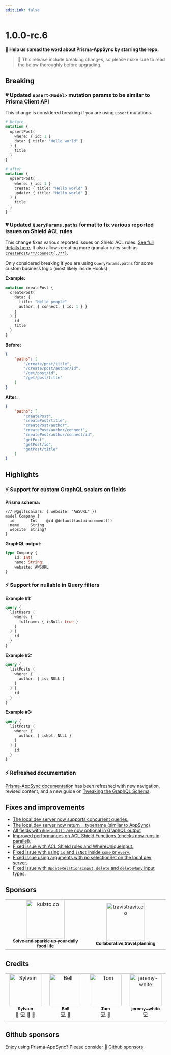 ```yaml
---
editLink: false
---
```


# 1.0.0-rc.6

**🌟 Help us spread the word about Prisma-AppSync by starring the repo.**

> 🚨 This release include breaking changes, so please make sure to read the below thoroughly before upgrading.

## Breaking

### 💔 Updated `upsert<Model>` mutation params to be similar to Prisma Client API

This change is considered breaking if you are using `upsert` mutations.

```graphql
# before
mutation {
  upsertPost(
    where: { id: 1 }
    data: { title: "Hello world" }
  ) {
    title
  }
}

# after
mutation {
  upsertPost(
    where: { id: 1 }
    create: { title: "Hello world" }
    update: { title: "Hello world" }
  ) {
    title
  }
}
```

### 💔 Updated `QueryParams.paths` format to fix various reported issues on Shield ACL rules

This change fixes various reported issues on Shield ACL rules. [See full details here.](https://github.com/maoosi/prisma-appsync/issues/125) It also allows creating more granular rules such as [`createPost/**/connect{,/**}`](https://globster.xyz/?q=createPost%2F**%2Fconnect%7B%2C%2F**%7D&f=createPost%2CcreatePost%2Ftitle%2CcreatePost%2Fauthor%2CcreatePost%2Fauthor%2Fconnect%2CcreatePost%2Fauthor%2Fconnect%2Fid%2CgetPost%2CgetPost%2Fid%2CgetPost%2Ftitle).

Only considered breaking if you are using `QueryParams.paths` for some custom business logic (most likely inside Hooks).

**Example:**

```graphql
mutation createPost {
  createPost(
    data: {
      title: "Hello people"
      author: { connect: { id: 1 } }
    }
  ) {
    id
    title
  }
}
```

**Before:**

```json
{
    "paths": [
        "/create/post/title",
        "/create/post/author/id",
        "/get/post/id",
        "/get/post/title"
    ]
}
```

**After:**

```json
{
    "paths": [
        "createPost",
        "createPost/title",
        "createPost/author",
        "createPost/author/connect",
        "createPost/author/connect/id",
        "getPost",
        "getPost/id",
        "getPost/title"
    ]
}
```

## Highlights

### ⚡️ Support for custom GraphQL scalars on fields

**Prisma schema:**

```prisma
/// @gql(scalars: { website: "AWSURL" })
model Company {
  id       Int    @id @default(autoincrement())
  name     String
  website  String?
}
```

**GraphQL output:**

```graphql
type Company {
    id: Int!
    name: String!
    website: AWSURL
}
```

### ⚡️ Support for nullable in Query filters

**Example #1:**

```graphql
query {
  listUsers (
    where: {
      fullname: { isNull: true }
    }
  ) {
    id
  }
}
```

**Example #2:**

```graphql
query {
  listPosts (
    where: {
      author: { is: NULL }
    }
  ) {
    id
  }
}
```

**Example #3:**

```graphql
query {
  listPosts (
    where: {
      author: { isNot: NULL }
    }
  ) {
    id
  }
}
```

### ⚡️ Refreshed documentation

[Prisma-AppSync documentation](https://prisma-appsync.vercel.app) has been refreshed with new navigation, revised content, and a new guide on [Tweaking the GraphQL Schema](https://prisma-appsync.vercel.app/features/gql-schema.html).

## Fixes and improvements

- [The local dev server now supports concurrent queries.](https://github.com/maoosi/prisma-appsync/issues/103)
- [The local dev server now return __typename (similar to AppSync)](https://github.com/maoosi/prisma-appsync/issues/115)
- [All fields with `@default()` are now optional in GraphQL output](https://github.com/maoosi/prisma-appsync/issues/96)
- [Improved performances on ACL Shield Functions (checks now runs in parallel).](https://github.com/maoosi/prisma-appsync/issues/92)
- [Fixed issue with ACL Shield rules and WhereUniqueInput.](https://github.com/maoosi/prisma-appsync/issues/123)
- [Fixed issue with using `is` and `isNot` inside `some` or `every`.](https://github.com/maoosi/prisma-appsync/issues/102)
- [Fixed issue using arguments with no selectionSet on the local dev server.](https://github.com/maoosi/prisma-appsync/pull/104)
- [Fixed issue with `UpdateRelationsInput`, `delete` and `deleteMany` input types.](https://github.com/maoosi/prisma-appsync/pull/99)

## Sponsors

<table>
      <tr>
        <td align="center" style="width:300px;">
            <a href="https://kuizto.co" rel="noopener" target="_blank">
                <img src="https://prisma-appsync.vercel.app/sponsors/kuizto-logo.jpg" width="120px;" alt="kuizto.co"/>
                <br /><sub><b>Solve and sparkle up your daily food life</b></sub>
            </a>
        </td>
        <td align="center" style="width:300px;">
            <a href="https://travistravis.co" rel="noopener" target="_blank">
                <img src="https://prisma-appsync.vercel.app/sponsors/travistravis-logo.jpg" width="120px;" alt="travistravis.co"/>
                <br /><sub><b>Collaborative travel planning</b></sub>
            </a>
        </td>
    </tr>
</table>

## Credits

<table>
  <tbody>
    <tr>
      <td align="center" valign="top" width="14.28%"><a href="https://sylvainsimao.fr"><img src="https://avatars.githubusercontent.com/u/4679377?v=4?s=100" width="100px;" alt="Sylvain"/><br /><sub><b>Sylvain</b></sub></a><br /><a href="#creator-maoosi" title="Creator & maintainer">🐙</a> <a href="https://github.com/maoosi/prisma-appsync/commits?author=maoosi" title="Code">💻</a> <a href="#ideas-maoosi" title="Ideas, Planning, & Feedback">🤔</a> <a href="https://github.com/maoosi/prisma-appsync/commits?author=maoosi" title="Documentation">📖</a></td>
      <td align="center" valign="top" width="14.28%"><a href="http://bell.moe"><img src="https://avatars.githubusercontent.com/u/3979239?v=4?s=100" width="100px;" alt="Bell"/><br /><sub><b>Bell</b></sub></a><br /><a href="https://github.com/maoosi/prisma-appsync/commits?author=Tenrys" title="Code">💻</a> <a href="#ideas-Tenrys" title="Ideas, Planning, & Feedback">🤔</a></td>
      <td align="center" valign="top" width="14.28%"><a href="https://github.com/tomschut"><img src="https://avatars.githubusercontent.com/u/4933446?v=4?s=100" width="100px;" alt="Tom"/><br /><sub><b>Tom</b></sub></a><br /><a href="https://github.com/maoosi/prisma-appsync/commits?author=tomschut" title="Code">💻</a> <a href="#ideas-tomschut" title="Ideas, Planning, & Feedback">🤔</a></td>
      <td align="center" valign="top" width="14.28%"><a href="https://github.com/jeremy-white"><img src="https://avatars.githubusercontent.com/u/42325631?v=4?s=100" width="100px;" alt="jeremy-white"/><br /><sub><b>jeremy-white</b></sub></a><br /><a href="https://github.com/maoosi/prisma-appsync/commits?author=jeremy-white" title="Code">💻</a></td>
    </tr>
  </tbody>
</table>

## Github sponsors

Enjoy using Prisma-AppSync? Please consider [💛 Github sponsors](https://github.com/sponsors/maoosi).
